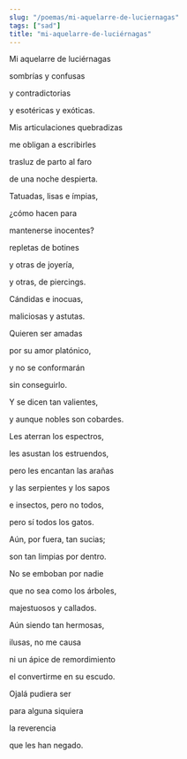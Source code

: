 ```yaml
---
slug: "/poemas/mi-aquelarre-de-luciernagas"
tags: ["sad"]
title: "mi-aquelarre-de-luciérnagas"
---
```

Mi aquelarre de luciérnagas

sombrías y confusas

y contradictorias

y esotéricas y exóticas.

 

Mis articulaciones quebradizas

me obligan a escribirles

trasluz de parto al faro 

de una noche despierta.

 

Tatuadas, lisas e ímpias,

¿cómo hacen para

mantenerse inocentes?

repletas de botines

y otras de joyería,

y otras, de piercings.

 

Cándidas e inocuas,

maliciosas y astutas.

 

Quieren ser amadas

por su amor platónico,

y no se conformarán

sin conseguirlo.

 

Y se dicen tan valientes,

y aunque nobles son cobardes.

 

Les aterran los espectros,

les asustan los estruendos,

pero les encantan las arañas

y las serpientes y los sapos

e insectos, pero no todos,

pero sí todos los gatos.

 

Aún, por fuera, tan sucias;

son tan limpias por dentro.

 

No se emboban por nadie

que no sea como los árboles,

majestuosos y callados.

 

Aún siendo tan hermosas,

ilusas, no me causa

ni un ápice de remordimiento

el convertirme en su escudo.

 

Ojalá pudiera ser

para alguna siquiera

la reverencia

que les han negado.